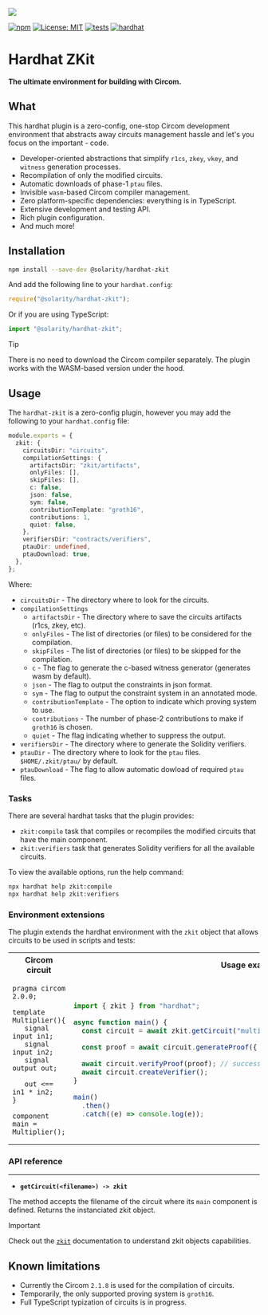 ![](https://github.com/dl-solarity/hardhat-zkit/assets/47551140/938bf108-194d-45de-a6f1-7280aaa0c8c1)

[![npm](https://img.shields.io/npm/v/@solarity/hardhat-zkit.svg)](https://www.npmjs.com/package/@solarity/hardhat-zkit)
[![License: MIT](https://img.shields.io/badge/License-MIT-yellow.svg)](https://opensource.org/licenses/MIT)
[![tests](https://github.com/dl-solarity/hardhat-zkit/actions/workflows/tests.yml/badge.svg?branch=master)](./.github/workflows/tests.yml)
[![hardhat](https://hardhat.org/buidler-plugin-badge.svg?1)](https://hardhat.org)

# Hardhat ZKit

**The ultimate environment for building with Circom.**

## What

This hardhat plugin is a zero-config, one-stop Circom development environment that abstracts away circuits management hassle and let's you focus on the important - code.

- Developer-oriented abstractions that simplify `r1cs`, `zkey`, `vkey`, and `witness` generation processes.
- Recompilation of only the modified circuits.
- Automatic downloads of phase-1 `ptau` files.
- Invisible `wasm`-based Circom compiler management.
- Zero platform-specific dependencies: everything is in TypeScript.
- Extensive development and testing API.
- Rich plugin configuration.
- And much more!

## Installation

```bash
npm install --save-dev @solarity/hardhat-zkit
```

And add the following line to your `hardhat.config`:

```js
require("@solarity/hardhat-zkit");
```

Or if you are using TypeScript:

```ts
import "@solarity/hardhat-zkit";
```

> [!TIP] 
> There is no need to download the Circom compiler separately. The plugin works with the WASM-based version under the hood.

## Usage

The `hardhat-zkit` is a zero-config plugin, however you may add the following to your `hardhat.config` file:

```ts
module.exports = {
  zkit: {
    circuitsDir: "circuits",
    compilationSettings: {
      artifactsDir: "zkit/artifacts",
      onlyFiles: [],
      skipFiles: [],
      c: false,
      json: false,
      sym: false,
      contributionTemplate: "groth16",
      contributions: 1,
      quiet: false,
    },
    verifiersDir: "contracts/verifiers",
    ptauDir: undefined,
    ptauDownload: true,
  },
};
```

Where:

- `circuitsDir` - The directory where to look for the circuits.
- `compilationSettings`
  - `artifactsDir` - The directory where to save the circuits artifacts (r1cs, zkey, etc).
  - `onlyFiles` - The list of directories (or files) to be considered for the compilation.
  - `skipFiles` - The list of directories (or files) to be skipped for the compilation.
  - `c` - The flag to generate the c-based witness generator (generates wasm by default).
  - `json` - The flag to output the constraints in json format.
  - `sym` - The flag to output the constraint system in an annotated mode.
  - `contributionTemplate` - The option to indicate which proving system to use.
  - `contributions` - The number of phase-2 contributions to make if `groth16` is chosen.
  - `quiet` - The flag indicating whether to suppress the output.
- `verifiersDir` - The directory where to generate the Solidity verifiers.
- `ptauDir` - The directory where to look for the `ptau` files. `$HOME/.zkit/ptau/` by default.
- `ptauDownload` - The flag to allow automatic dowload of required `ptau` files.

### Tasks

There are several hardhat tasks that the plugin provides:

- `zkit:compile` task that compiles or recompiles the modified circuits that have the main component.
- `zkit:verifiers` task that generates Solidity verifiers for all the available circuits.

To view the available options, run the help command:

```bash
npx hardhat help zkit:compile
npx hardhat help zkit:verifiers
```

### Environment extensions

The plugin extends the hardhat environment with the `zkit` object that allows circuits to be used in scripts and tests:

<table style="width:100%">
<tr>
<th>Circom circuit</th>
<th>Usage example</th>
</tr>

<tr>
<td>
  
```circom
pragma circom 2.0.0;

template Multiplier(){
   signal input in1;
   signal input in2;
   signal output out;
   
   out <== in1 * in2;
}

component main = Multiplier();
```
  
</td>
<td>

```ts
import { zkit } from "hardhat";

async function main() {
  const circuit = await zkit.getCircuit("multiplier"); // "multiplier" is the file name

  const proof = await circuit.generateProof({ in1: "4", in2: "2" });

  await circuit.verifyProof(proof); // success
  await circuit.createVerifier();
}

main()
  .then()
  .catch((e) => console.log(e));
```

</td>
</tr>
</table>

### API reference

---

- **`getCircuit(<filename>) -> zkit`**

The method accepts the filename of the circuit where its `main` component is defined. Returns the instanciated zkit object.

> [!IMPORTANT] 
> Check out the [`zkit`](https://github.com/dl-solarity/zkit) documentation to understand zkit objects capabilities.

## Known limitations

- Currently the Circom `2.1.8` is used for the compilation of circuits.
- Temporarily, the only supported proving system is `groth16`.
- Full TypeScript typization of circuits is in progress.

